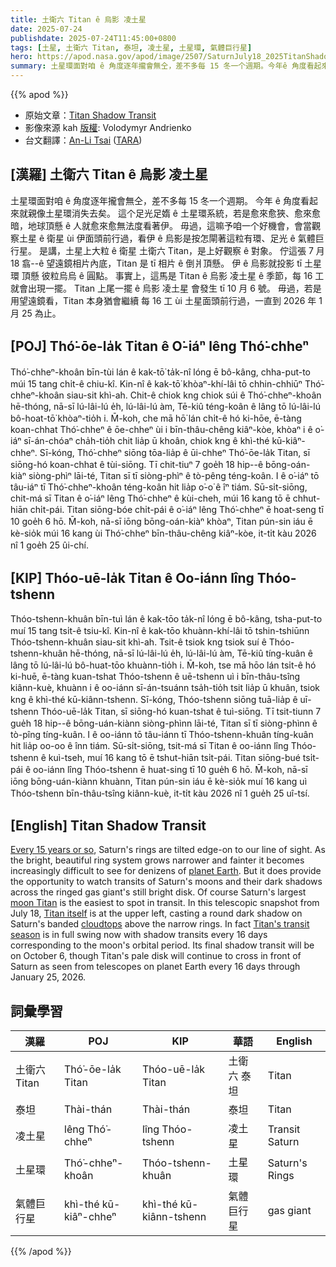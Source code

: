 ```yaml
---
title: 土衛六 Titan ê 烏影 凌土星
date: 2025-07-24
publishdate: 2025-07-24T11:45:00+0800
tags: [土星, 土衛六 Titan, 泰坦, 凌土星, 土星環, 氣體巨行星]
hero: https://apod.nasa.gov/apod/image/2507/SaturnJuly18_2025TitanShadowTransit1024.png
summary: 土星環面對咱 ê 角度逐年攏會無仝，差不多每 15 冬一个週期。今年ê 角度看起來就親像土星環消失去矣。
---
```


{{% apod %}}

- 原始文章：[Titan Shadow Transit](https://apod.nasa.gov/apod/ap250724.html)
- 影像來源 kah [版權][Copyright]: Volodymyr Andrienko
- 台文翻譯：[An-Li Tsai][An-Li Tsai] ([TARA][TARA])


## [漢羅] 土衛六 Titan ê 烏影 凌土星
土星環面對咱 ê 角度逐年攏會無仝，差不多每 15 冬一个週期。
今年 ê 角度看起來就親像土星環消失去矣。
這个足光足媠 ê 土星環系統，若是愈來愈狹、愈來愈暗，地球頂懸 ê 人就愈來愈無法度看著伊。
毋過，這嘛予咱一个好機會，會當觀察土星 ê 衛星 ùi 伊面頭前行過，看伊 ê 烏影是按怎閘著這粒有環、足光 ê 氣體巨行星。
是講，土星上大粒 ê 衛星 土衛六 Titan，是上好觀察 ê 對象。
佇這張 7 月 18 翕--ê 望遠鏡相片內底，Titan 是 tī 相片 ê 倒爿頂懸。
伊 ê 烏影就投影 tī 土星環 頂懸 彼粒烏烏 ê 圓點。
事實上，這馬是 Titan ê 烏影 凌土星 ê 季節，每 16 工就會出現一擺。
Titan 上尾一擺 ê 烏影 凌土星 會發生 tī 10 月 6 號。
毋過，若是用望遠鏡看，Titan 本身猶會繼續 每 16 工 ùi 土星面頭前行過，一直到 2026 年 1 月 25 為止。


<!--
## [中文] 土衛六陰影凌日
大約每15年，土星環就會側向傾斜，遮擋我們的視線。
隨著明亮美麗的土星環系統變得越來越窄、越來越暗，地球上的居民越來越難以看到它。
但這確實提供了觀察土星衛星凌日的機會，以及它們的陰影籠罩著這顆帶環氣態巨行星依然明亮的圓盤。
當然，土星最大的衛星土衛六是凌日中最容易觀測到的。
在這張7月18日的望遠鏡快照中，土衛六本身位於左上方，在土星狹窄環上方的帶狀雲層上投射出一個圓形的陰影。
事實上，土衛六的凌日季節現在正如火如荼地進行著，每16天就會出現一次陰影凌日，這與土衛六的軌道周期相對應。
土衛六最後一次陰影凌日將發生在 10 月 6 日，不過，從地球上的望遠鏡看，土衛六的暗淡圓盤將繼續每 16 天從土星前方穿過一次，直到 2026 年 1 月 25 日。

-->

## [POJ] Thó͘-ōe-la̍k Titan ê O͘-iáⁿ lêng Thó͘-chheⁿ
Thó͘-chheⁿ-khoân bīn-tùi lán ê kak-tō͘ ta̍k-nî lóng ē bô-kâng, chha-put-to múi 15 tang chi̍t-ê chiu-kî.
Kin-nî ê kak-tō͘ khòaⁿ-khí-lâi tō chhin-chhiūⁿ Thó͘-chheⁿ-khoân siau-sit khì-ah.
Chit-ê chiok kng chiok súi ê Thó͘-chheⁿ-khoân hē-thóng, nā-sī lú-lâi-lú e̍h, lú-lâi-lú àm, Tē-kiû téng-koân ê lâng tō lú-lâi-lú bô-hoat-tō͘ khòaⁿ-tio̍h i.
M̄-koh, che mā hō͘ lán chi̍t-ê hó ki-hōe, ē-tàng koan-chhat Thó͘-chheⁿ ê ōe-chheⁿ ùi i bīn-thâu-chêng kiâⁿ-kòe, khòaⁿ i ê o͘-iáⁿ sī-án-chóaⁿ cha̍h-tio̍h chit lia̍p ū khoân, chiok kng ê khì-thé kū-kiâⁿ-chheⁿ.
Sī-kóng, Thó͘-chheⁿ siōng tōa-lia̍p ê ūi-chheⁿ Thó͘-ōe-la̍k Titan, sī siōng-hó koan-chhat ê tùi-siōng.
Tī chit-tiuⁿ 7 goe̍h 18 hip--ê bōng-oán-kiàⁿ siòng-phìⁿ lāi-té, Titan sī tī siòng-phìⁿ ê tò-pêng téng-koân.
I ê o͘-iáⁿ tō tâu-iáⁿ tī Thó͘-chheⁿ-khoân téng-koân hit lia̍p o͘-o͘ ê îⁿ tiám.
Sū-si̍t-siōng, chit-má sī Titan ê o͘-iáⁿ lêng Thó͘-chheⁿ ê kùi-cheh, múi 16 kang tō ē chhut-hiān chi̍t-pái.
Titan siōng-bóe chi̍t-pái ê o͘-iáⁿ lêng Thó͘-chheⁿ ē hoat-seng tī 10 goe̍h 6 hō.
M̄-koh, nā-sī iōng bōng-oán-kiàⁿ khòaⁿ, Titan pún-sin iáu ē kè-sio̍k múi 16 kang ùi Thó͘-chheⁿ bīn-thâu-chêng kiâⁿ-kòe, it-ti̍t kàu 2026 nî 1 goe̍h 25 ûi-chí.

## [KIP] Thóo-uē-la̍k Titan ê Oo-iánn lîng Thóo-tshenn
Thóo-tshenn-khuân bīn-tuì lán ê kak-tōo ta̍k-nî lóng ē bô-kâng, tsha-put-to muí 15 tang tsi̍t-ê tsiu-kî.
Kin-nî ê kak-tōo khuànn-khí-lâi tō tshin-tshiūnn Thóo-tshenn-khuân siau-sit khì-ah.
Tsit-ê tsiok kng tsiok suí ê Thóo-tshenn-khuân hē-thóng, nā-sī lú-lâi-lú e̍h, lú-lâi-lú àm, Tē-kiû tíng-kuân ê lâng tō lú-lâi-lú bô-huat-tōo khuànn-tio̍h i.
M̄-koh, tse mā hōo lán tsi̍t-ê hó ki-huē, ē-tàng kuan-tshat Thóo-tshenn ê uē-tshenn uì i bīn-thâu-tsîng kiânn-kuè, khuànn i ê oo-iánn sī-án-tsuánn tsa̍h-tio̍h tsit lia̍p ū khuân, tsiok kng ê khì-thé kū-kiânn-tshenn.
Sī-kóng, Thóo-tshenn siōng tuā-lia̍p ê uī-tshenn Thóo-uē-la̍k Titan, sī siōng-hó kuan-tshat ê tuì-siōng.
Tī tsit-tiunn 7 gue̍h 18 hip--ê bōng-uán-kiànn siòng-phìnn lāi-té, Titan sī tī siòng-phìnn ê tò-pîng tíng-kuân.
I ê oo-iánn tō tâu-iánn tī Thóo-tshenn-khuân tíng-kuân hit lia̍p oo-oo ê înn tiám.
Sū-si̍t-siōng, tsit-má sī Titan ê oo-iánn lîng Thóo-tshenn ê kuì-tseh, muí 16 kang tō ē tshut-hiān tsi̍t-pái.
Titan siōng-bué tsi̍t-pái ê oo-iánn lîng Thóo-tshenn ē huat-sing tī 10 gue̍h 6 hō.
M̄-koh, nā-sī iōng bōng-uán-kiànn khuànn, Titan pún-sin iáu ē kè-sio̍k muí 16 kang uì Thóo-tshenn bīn-thâu-tsîng kiânn-kuè, it-ti̍t kàu 2026 nî 1 gue̍h 25 uî-tsí.

## [English] Titan Shadow Transit

[Every 15 years or so][Every_15_years_or_so], Saturn's rings are tilted edge-on to our line of sight.
As the bright, beautiful ring system grows narrower and fainter it becomes increasingly difficult to see for denizens of [planet Earth][planet_Earth].
But it does provide the opportunity to watch transits of Saturn's moons and their dark shadows across the ringed gas giant's still bright disk.
Of course Saturn's largest [moon Titan][moon_Titan] is the easiest to spot in transit.
In this telescopic snapshot from July 18, [Titan itself][Titan_itself] is at the upper left, casting a round dark shadow on Saturn's banded [cloudtops][cloudtops] above the narrow rings.
In fact [Titan's transit season][Titan_s_transit_season] is in full swing now with shadow transits every 16 days corresponding to the moon's orbital period.
Its final shadow transit will be on October 6, though Titan's pale disk will continue to cross in front of Saturn as seen from telescopes on planet Earth every 16 days through January 25, 2026.


## 詞彙學習
|漢羅|POJ|KIP|華語|English|
|-|-|-|-|-|
| 土衛六 Titan | Thó͘-ōe-la̍k Titan | Thóo-uē-la̍k Titan | 土衛六 泰坦 | Titan |
| 泰坦 | Thài-thán | Thài-thán | 泰坦 | Titan |
| 凌土星 | lêng Thó͘-chheⁿ | lîng Thóo-tshenn | 凌土星 | Transit Saturn |
| 土星環 | Thó͘-chheⁿ-khoân | Thóo-tshenn-khuân | 土星環 | Saturn's Rings |
| 氣體巨行星 | khì-thé kū-kiâⁿ-chheⁿ | khì-thé kū-kiânn-tshenn | 氣體巨行星 | gas giant |

{{% /apod %}}

[An-Li Tsai]: mailto:thianbun.taigi@gmail.com
[TARA]: https://tara.tw

[Copyright]: https://apod.nasa.gov/apod/fap/lib/about_apod.html#srapply
[License3]: https://creativecommons.org/licenses/by-nc-nd/3.0/
[License2]:https://creativecommons.org/licenses/by-nc-nd/2.0/

[Every_15_years_or_so]:https://apod.nasa.gov/apod/ap090319.html
[planet_Earth]:https://apod.nasa.gov/apod/ap241123.html
[moon_Titan]:https://science.nasa.gov/saturn/moons/titan/
[Titan_itself]:https://science.nasa.gov/missions/webb/webbs-titan-forecast-partly-cloudy-with-occasional-methane-showers/
[cloudtops]:https://apod.nasa.gov/apod/ap170916.html
[Titan_s_transit_season]:https://skyandtelescope.org/astronomy-news/observing-news/titan-shadow-transit-season-underway/
[pixels_in_space]:https://apod.nasa.gov/apod/ap250725.html

